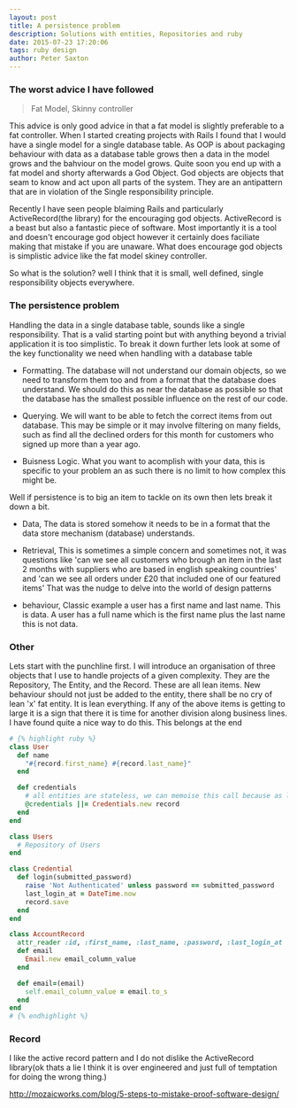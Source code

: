 ```yaml
---
layout: post
title: A persistence problem
description: Solutions with entities, Repositories and ruby
date: 2015-07-23 17:20:06
tags: ruby design
author: Peter Saxton
---
```


### The worst advice I have followed

> Fat Model, Skinny controller

This advice is only good advice in that a fat model is slightly preferable to a fat controller. When I started creating projects with Rails I found that I would have a single model for a single database table. As OOP is about packaging behaviour with data as a database table grows then a data in the model grows and the bahviour on the model grows. Quite soon you end up with a fat model and shorty afterwards a God Object. God objects are objects that seam to know and act upon all parts of the system. They are an antipattern that are in violation of the Single responsibility principle.

Recently I have seen people blaiming Rails and particularly ActiveRecord(the library) for the encouraging god objects. ActiveRecord is a beast but also a fantastic piece of software. Most importantly it is a tool and doesn't encourage god object however it certainly does faciliate making that mistake if you are unaware. What does encourage god objects is simplistic advice like the fat model skiney controller.

So what is the solution? well I think that it is small, well defined, single responsibility objects everywhere.

### The persistence problem

Handling the data in a single database table, sounds like a single responsibility. That is a valid starting point but with anything beyond a trivial application it is too simplistic. To break it down further lets look at some of the key functionality we need when handling with a database table

- Formatting. The database will not understand our domain objects, so we need to transform them too and from a format that the database does understand. We should do this as near the database as possible so that the database has the smallest possible influence on the rest of our code.

- Querying. We will want to be able to fetch the correct items from out database. This may be simple or it may involve filtering on many fields, such as find all the declined orders for this month for customers who signed up more than a year ago.

- Buisness Logic. What you want to acomplish with your data, this is specific to your problem an as such there is no limit to how complex this might be.

Well if persistence is to big an item to tackle on its own then lets break it down a bit.

- Data, The data is stored somehow it needs to be in a format that the data store mechanism (database) understands.

- Retrieval, This is sometimes a simple concern and sometimes not, it was questions like 'can we see all customers who brough an item in the last 2 months with suppliers who are based in english speaking countries' and 'can we see all orders under £20 that included one of our featured items' That was the nudge to delve into the world of design patterns

- behaviour, Classic example a user has a first name and last name. This is data. A user has a full name which is the first name plus the last name this is not data.



### Other
Lets start with the punchline first. I will introduce an organisation of three objects that I use to handle projects of a given complexity. They are the Repository, The Entity, and the Record. These are all lean items. New behaviour should not just be added to the entity, there shall be no cry of lean 'x' fat entity. It is lean everything. If any of the above items is getting to large it is a sign that there it is time for another division along business lines. I have found quite a nice way to do this. This belongs at the end

```rb
# {% highlight ruby %}
class User
  def name
    "#{record.first_name} #{record.last_name}"
  end

  def credentials
    # all entities are stateless, we can memoise this call because as long as they share the same record they are always in sinc
    @credentials ||= Credentials.new record
  end
end

class Users
  # Repository of Users
end

class Credential
  def login(submitted_password)
    raise 'Not Authenticated' unless password == submitted_password
    last_login_at = DateTime.now
    record.save
  end
end

class AccountRecord
  attr_reader :id, :first_name, :last_name, :password, :last_login_at
  def email
    Email.new email_column_value
  end

  def email=(email)
    self.email_column_value = email.to_s
  end
end
# {% endhighlight %}
```

### Record
I like the active record pattern and I do not dislike the ActiveRecord library(ok thats a lie I think it is over engineered and just full of temptation for doing the wrong thing.)

http://mozaicworks.com/blog/5-steps-to-mistake-proof-software-design/
